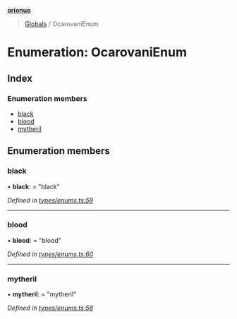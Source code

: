 **[orionuo](../README.md)**

> [Globals](../globals.md) / OcarovaniEnum

# Enumeration: OcarovaniEnum

## Index

### Enumeration members

* [black](ocarovanienum.md#black)
* [blood](ocarovanienum.md#blood)
* [mytheril](ocarovanienum.md#mytheril)

## Enumeration members

### black

•  **black**:  = "black"

*Defined in [types/enums.ts:59](https://github.com/msviha/orionuo/blob/9d75b1e/src/types/enums.ts#L59)*

___

### blood

•  **blood**:  = "blood"

*Defined in [types/enums.ts:60](https://github.com/msviha/orionuo/blob/9d75b1e/src/types/enums.ts#L60)*

___

### mytheril

•  **mytheril**:  = "mytheril"

*Defined in [types/enums.ts:58](https://github.com/msviha/orionuo/blob/9d75b1e/src/types/enums.ts#L58)*
